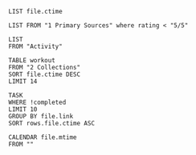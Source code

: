 ```dataview 
LIST file.ctime
```

```dataview 
LIST FROM "1️ Primary Sources" where rating < "5/5"
```

```dataview
LIST
FROM "Activity"
```

```dataview
TABLE workout
FROM "2 Collections"
SORT file.ctime DESC
LIMIT 14
```

```dataview
TASK
WHERE !completed
LIMIT 10
GROUP BY file.link
SORT rows.file.ctime ASC
```

```dataview
CALENDAR file.mtime
FROM ""
```